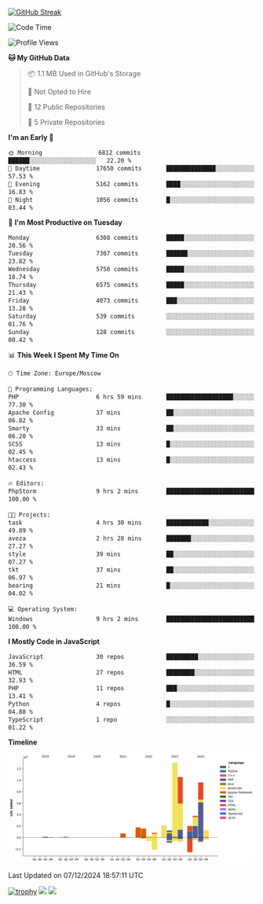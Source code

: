 [![GitHub Streak](https://github-readme-streak-stats.herokuapp.com/?user=yogik10)](https://git.io/streak-stats)
<!--START_SECTION:waka-->
![Code Time](http://img.shields.io/badge/Code%20Time-1%2C028%20hrs%2041%20mins-blue)

![Profile Views](http://img.shields.io/badge/Profile%20Views-0-blue)

**🐱 My GitHub Data** 

> 📦 1.1 MB Used in GitHub's Storage 
 > 
> 🚫 Not Opted to Hire
 > 
> 📜 12 Public Repositories 
 > 
> 🔑 5 Private Repositories 
 > 
**I'm an Early 🐤** 

```text
🌞 Morning                6812 commits        ██████░░░░░░░░░░░░░░░░░░░   22.20 % 
🌆 Daytime                17650 commits       ██████████████░░░░░░░░░░░   57.53 % 
🌃 Evening                5162 commits        ████░░░░░░░░░░░░░░░░░░░░░   16.83 % 
🌙 Night                  1056 commits        █░░░░░░░░░░░░░░░░░░░░░░░░   03.44 % 
```
📅 **I'm Most Productive on Tuesday** 

```text
Monday                   6308 commits        █████░░░░░░░░░░░░░░░░░░░░   20.56 % 
Tuesday                  7307 commits        ██████░░░░░░░░░░░░░░░░░░░   23.82 % 
Wednesday                5750 commits        █████░░░░░░░░░░░░░░░░░░░░   18.74 % 
Thursday                 6575 commits        █████░░░░░░░░░░░░░░░░░░░░   21.43 % 
Friday                   4073 commits        ███░░░░░░░░░░░░░░░░░░░░░░   13.28 % 
Saturday                 539 commits         ░░░░░░░░░░░░░░░░░░░░░░░░░   01.76 % 
Sunday                   128 commits         ░░░░░░░░░░░░░░░░░░░░░░░░░   00.42 % 
```


📊 **This Week I Spent My Time On** 

```text
🕑︎ Time Zone: Europe/Moscow

💬 Programming Languages: 
PHP                      6 hrs 59 mins       ███████████████████░░░░░░   77.30 % 
Apache Config            37 mins             ██░░░░░░░░░░░░░░░░░░░░░░░   06.82 % 
Smarty                   33 mins             ██░░░░░░░░░░░░░░░░░░░░░░░   06.20 % 
SCSS                     13 mins             █░░░░░░░░░░░░░░░░░░░░░░░░   02.45 % 
htaccess                 13 mins             █░░░░░░░░░░░░░░░░░░░░░░░░   02.43 % 

🔥 Editors: 
PhpStorm                 9 hrs 2 mins        █████████████████████████   100.00 % 

🐱‍💻 Projects: 
task                     4 hrs 30 mins       ████████████░░░░░░░░░░░░░   49.89 % 
aveza                    2 hrs 28 mins       ███████░░░░░░░░░░░░░░░░░░   27.27 % 
style                    39 mins             ██░░░░░░░░░░░░░░░░░░░░░░░   07.27 % 
tkt                      37 mins             ██░░░░░░░░░░░░░░░░░░░░░░░   06.97 % 
bearing                  21 mins             █░░░░░░░░░░░░░░░░░░░░░░░░   04.02 % 

💻 Operating System: 
Windows                  9 hrs 2 mins        █████████████████████████   100.00 % 
```

**I Mostly Code in JavaScript** 

```text
JavaScript               30 repos            █████████░░░░░░░░░░░░░░░░   36.59 % 
HTML                     27 repos            ████████░░░░░░░░░░░░░░░░░   32.93 % 
PHP                      11 repos            ███░░░░░░░░░░░░░░░░░░░░░░   13.41 % 
Python                   4 repos             █░░░░░░░░░░░░░░░░░░░░░░░░   04.88 % 
TypeScript               1 repo              ░░░░░░░░░░░░░░░░░░░░░░░░░   01.22 % 
```



**Timeline**

![Lines of Code chart](https://raw.githubusercontent.com/Yogik10/Yogik10/main/assets/bar_graph.png)


 Last Updated on 07/12/2024 18:57:11 UTC
<!--END_SECTION:waka-->
[![trophy](https://github-profile-trophy.vercel.app/?username=yogik10)](https://github.com/ryo-ma/github-profile-trophy)
![](https://github-profile-summary-cards.vercel.app/api/cards/profile-details?username=yogik10&theme=solarized_dark)
![](https://github-profile-summary-cards.vercel.app/api/cards/most-commit-language?username=yogik10&theme=solarized_dark)


